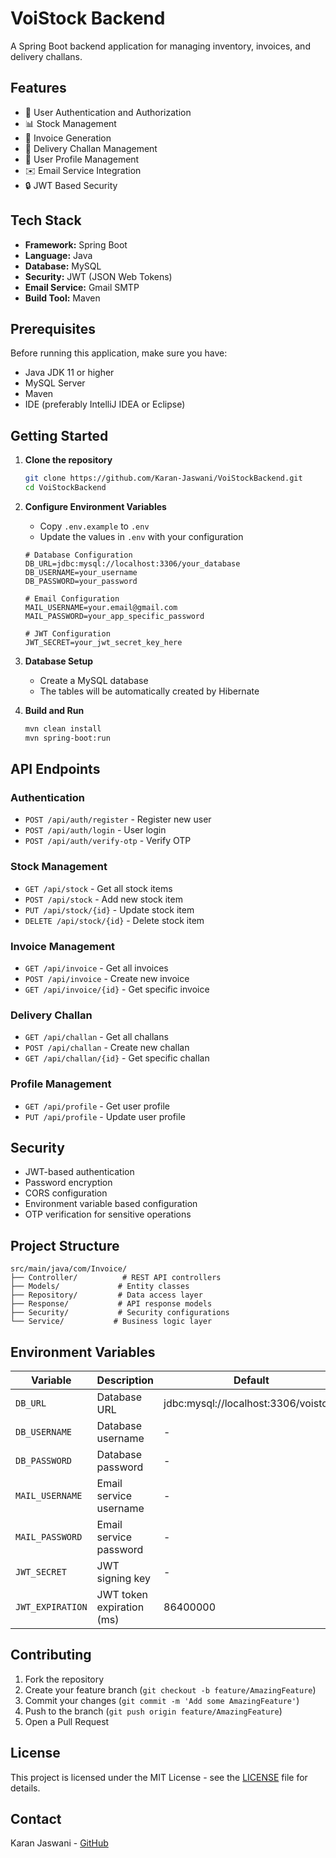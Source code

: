 # VoiStock Backend

A Spring Boot backend application for managing inventory, invoices, and delivery challans.

## Features

- 🔐 User Authentication and Authorization
- 📊 Stock Management
- 📄 Invoice Generation
- 🚚 Delivery Challan Management
- 👤 User Profile Management
- ✉️ Email Service Integration
- 🔒 JWT Based Security

## Tech Stack

- **Framework:** Spring Boot
- **Language:** Java
- **Database:** MySQL
- **Security:** JWT (JSON Web Tokens)
- **Email Service:** Gmail SMTP
- **Build Tool:** Maven

## Prerequisites

Before running this application, make sure you have:

- Java JDK 11 or higher
- MySQL Server
- Maven
- IDE (preferably IntelliJ IDEA or Eclipse)

## Getting Started

1. **Clone the repository**
   ```bash
   git clone https://github.com/Karan-Jaswani/VoiStockBackend.git
   cd VoiStockBackend
   ```

2. **Configure Environment Variables**
   - Copy `.env.example` to `.env`
   - Update the values in `.env` with your configuration
   ```properties
   # Database Configuration
   DB_URL=jdbc:mysql://localhost:3306/your_database
   DB_USERNAME=your_username
   DB_PASSWORD=your_password
   
   # Email Configuration
   MAIL_USERNAME=your.email@gmail.com
   MAIL_PASSWORD=your_app_specific_password
   
   # JWT Configuration
   JWT_SECRET=your_jwt_secret_key_here
   ```

3. **Database Setup**
   - Create a MySQL database
   - The tables will be automatically created by Hibernate

4. **Build and Run**
   ```bash
   mvn clean install
   mvn spring-boot:run
   ```

## API Endpoints

### Authentication
- `POST /api/auth/register` - Register new user
- `POST /api/auth/login` - User login
- `POST /api/auth/verify-otp` - Verify OTP

### Stock Management
- `GET /api/stock` - Get all stock items
- `POST /api/stock` - Add new stock item
- `PUT /api/stock/{id}` - Update stock item
- `DELETE /api/stock/{id}` - Delete stock item

### Invoice Management
- `GET /api/invoice` - Get all invoices
- `POST /api/invoice` - Create new invoice
- `GET /api/invoice/{id}` - Get specific invoice

### Delivery Challan
- `GET /api/challan` - Get all challans
- `POST /api/challan` - Create new challan
- `GET /api/challan/{id}` - Get specific challan

### Profile Management
- `GET /api/profile` - Get user profile
- `PUT /api/profile` - Update user profile

## Security

- JWT-based authentication
- Password encryption
- CORS configuration
- Environment variable based configuration
- OTP verification for sensitive operations

## Project Structure

```
src/main/java/com/Invoice/
├── Controller/          # REST API controllers
├── Models/             # Entity classes
├── Repository/         # Data access layer
├── Response/           # API response models
├── Security/           # Security configurations
└── Service/           # Business logic layer
```

## Environment Variables

| Variable | Description | Default |
|----------|-------------|---------|
| `DB_URL` | Database URL | jdbc:mysql://localhost:3306/voistock |
| `DB_USERNAME` | Database username | - |
| `DB_PASSWORD` | Database password | - |
| `MAIL_USERNAME` | Email service username | - |
| `MAIL_PASSWORD` | Email service password | - |
| `JWT_SECRET` | JWT signing key | - |
| `JWT_EXPIRATION` | JWT token expiration (ms) | 86400000 |

## Contributing

1. Fork the repository
2. Create your feature branch (`git checkout -b feature/AmazingFeature`)
3. Commit your changes (`git commit -m 'Add some AmazingFeature'`)
4. Push to the branch (`git push origin feature/AmazingFeature`)
5. Open a Pull Request

## License

This project is licensed under the MIT License - see the [LICENSE](LICENSE) file for details.

## Contact

Karan Jaswani - [GitHub](https://github.com/Karan-Jaswani)